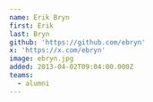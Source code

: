 ```yaml
---
name: Erik Bryn
first: Erik
last: Bryn
github: 'https://github.com/ebryn'
x: 'https://x.com/ebryn'
image: ebryn.jpg
added: 2013-04-02T09:04:00.000Z
teams:
  - alumni
---
```

